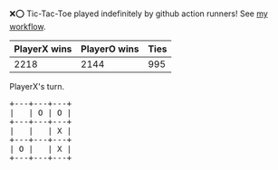 :x::o: Tic-Tac-Toe played indefinitely by github action runners! See [my workflow](.github/workflows/play.yaml).

|PlayerX wins|PlayerO wins|Ties|
|-|-|-|
|2218|2144|995|

PlayerX's turn.

<pre>
+---+---+---+
|   | O | O |
+---+---+---+
|   |   | X |
+---+---+---+
| O |   | X |
+---+---+---+
</pre>